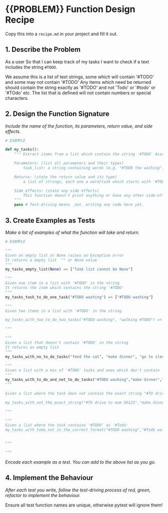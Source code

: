 # {{PROBLEM}} Function Design Recipe

Copy this into a `recipe.md` in your project and fill it out.

## 1. Describe the Problem

As a user
So that I can keep track of my tasks
I want to check if a text includes the string `#TODO`.

We assume this is a list of text strings, some which will contain '#TODO' and some may not contain '#TODO' Any items which need be returned should contain the string exactly as '#TODO' and not 'Todo' or '#todo' or '#TOdo' etc. The list that is defined will not contain numbers or special characters.


## 2. Design the Function Signature

_Include the name of the function, its parameters, return value, and side effects._

```python
# EXAMPLE

def my_tasks():
    """ Extract items from a list which contain the string '#TODO' Assuming that the strings in the list which need to be extracted contains '#TODO' anywhere in the string

    Parameters: (list all parameters and their types)
        task_list: a string containing words (e.g. "#TODO the washing", "#TODO walking", 'feed the cat')

    Returns: (state the return value and its type)
        a list of strings, each one a word/task which starts with '#TODO' 

    Side effects: (state any side effects)
        This function doesn't print anything or have any other side-effects
    """
    pass # Test-driving means _not_ writing any code here yet.
```

## 3. Create Examples as Tests

_Make a list of examples of what the function will take and return._

```python
# EXAMPLE

"""
Given an empty list or None raises an Exception error
It returns a empty list  "" or None value 
"""
my_tasks_empty_list(None) => ["Task list cannot be None"]

"""
Given one item in a list with '#TODO' in the string
It returns the item which contains the string '#TODO'
"""
my_tasks_task_to_do_one_task("#TODO washing") => ["#TODO washing"]

"""
Given two items in a list with '#TODO' in the string

my_tasks_with_two_to_do_two_tasks("#TODO washing", "walking #TODO") => ["#TODO washing", "walking #TODO"]

"""

"""
Given a list that doesn't contain '#TODO' in the string
It returns an empty list
"""
my_tasks_with_no_to_do_tasks("feed the cat", "make dinner", "go to sleep early") => [""]

"""
Given a list with a mix of '#TODO' tasks and ones which don't contain '#TODO'
"""
my_tasks_with_to_do_and_not_to_do_tasks("#TODO washing","make dinner","walking #TODO") => ["#TODO washing","walking #TODO"]
"""

Given a list where the task does not contain the exact string "#TO drive to mum DO123"

my_tasks_with_not_the_exact_string("#TO drive to mum DO123","make dinner","#TODO washing") ==> ["#TODO washing"]

"""

"""
Given a list where the task contains '#TODO' as '#Todo'
my_tasks_with_todo_not_in_the_correct_format("#TODO washing","#Todo walk the dog", "walking #TODO") ==> [#TODO washing", "walking #TODO"]


"""

"""
```

_Encode each example as a test. You can add to the above list as you go._

## 4. Implement the Behaviour

_After each test you write, follow the test-driving process of red, green, refactor to implement the behaviour._

Ensure all test function names are unique, otherwise pytest will ignore them!
